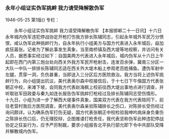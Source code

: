 ### 永年小组证实伪军挑衅  我力请受降解散伪军

1946-05-25
第1版()
专栏：

　　永年小组证实伪军挑衅
    我力请受降解散伪军
    【本报邯郸二十一日讯】十六日永年城内伪军违犯停战协定开枪打伤我方排长陈辅同志，引起永年城外军民万分愤恨，咸认伪军此种挑衅行为，自永年执行小组美方与国方代表进入永年城后，益加疯狂嚣张。记者为了解此事发生真象，当至南桥镇及西大堤等地视察，并访问有关人员，据悉事实经过如下：自国美两方代表进入永年城后，城内伪军从十六日上午起即在西门内第三炮台处向西关外我方军民开枪射击，连发百余弹，冀南三分区一大队一中队一排排长陈辅同志适在西关外大堤木船上参观老百姓捕鱼。遭伪军射中左腿，贯穿一洞，负伤甚重，当即送入三分区后方医院救治。我方当将上述伪军挑衅行为，向小组提出抗议，美代表奥尔森中校接信后，于十七日下午偕国方代表张朝正中校，来滩下坡，会同我方代表赵海枫上校前往西大堤出事地点进行调查，并听取驻军田政委与秦九如连长报告伪军挑衅打枪经过及排长陈辅同志受伤情形。
    十九日，小组为进一步了解西大堤事件真象，国美双方代表在我方代表陪同下，前往老营村我后方医院调查，美代表奥尔森亲验陈辅排长之伤口，对陈排长受伤经过询问颇详。认为确系伪军打伤无疑，国方代表张朝正中校检验我呻吟病床身负重伤之陈排长伤口后，仍无理狡辩，企图推诿打枪责任，我代表坚称伪军此种违犯停战协定之狂妄行为，应予严厉制裁，要求小组报告北平执行部允即下令中共部队受降并解散城内伪军。
